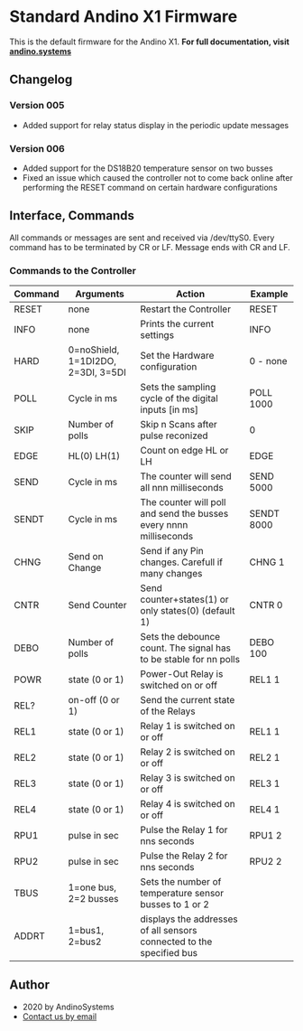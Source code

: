 # Standard Andino X1 Firmware

This is the default firmware for the Andino X1. **For full documentation, visit [andino.systems](https://andino.systems/andino-x1/firmware/counting)**

## Changelog

### Version 005
* Added support for relay status display in the periodic update messages

### Version 006
* Added support for the DS18B20 temperature sensor on two busses
* Fixed an issue which caused the controller not to come back online after performing the RESET command on certain hardware configurations

## Interface, Commands

All commands or messages are sent and received via  /dev/ttyS0.
Every command has to be terminated by CR or LF. Message ends with CR and LF.
### Commands to the Controller
**Command** | Arguments | Action | Example 
--- | --- | --- | ---
RESET | none | Restart the Controller | RESET
INFO | none| Prints the current settings | INFO
HARD | 0=noShield, 1=1DI2DO, 2=3DI, 3=5DI | Set the Hardware configuration | 0 - none
POLL | Cycle in ms | Sets the sampling cycle of the digital inputs [in ms] | POLL 1000
SKIP | Number of polls | Skip n Scans after pulse reconized | 0
EDGE | HL(0) LH(1) | Count on edge HL or LH | EDGE
SEND | Cycle in ms | The counter will send all nnn milliseconds | SEND 5000
SENDT | Cycle in ms | The counter will poll and send the busses every nnnn milliseconds | SENDT 8000
CHNG | Send on Change | Send if any Pin changes. Carefull if many changes | CHNG 1
CNTR | Send Counter | Send counter+states(1) or only states(0) (default 1) | CNTR 0
DEBO | Number of polls | Sets the debounce count. The signal has to be stable for nn polls | DEBO 100
POWR | state (0 or 1)| Power-Out Relay is switched on or off | REL1 1
REL? | on-off  (0 or 1)| Send the current state of the Relays
REL1 | state (0 or 1)| Relay 1 is switched on or off | REL1 1
REL2 | state (0 or 1)| Relay 2 is switched on or off | REL2 1
REL3 | state (0 or 1)| Relay 3 is switched on or off | REL3 1
REL4 | state (0 or 1)| Relay 4 is switched on or off | REL4 1
RPU1 | pulse in sec | Pulse the Relay 1 for nns seconds | RPU1 2
RPU2 | pulse in sec | Pulse the Relay 2 for nns seconds | RPU2 2
TBUS | 1=one bus, 2=2 busses | Sets the number of temperature sensor busses to 1 or 2
ADDRT | 1=bus1, 2=bus2 | displays the addresses of all sensors connected to the specified bus

Author
-----

* 2020 by AndinoSystems
* [Contact us by email](mailto:info@andino.systems)

